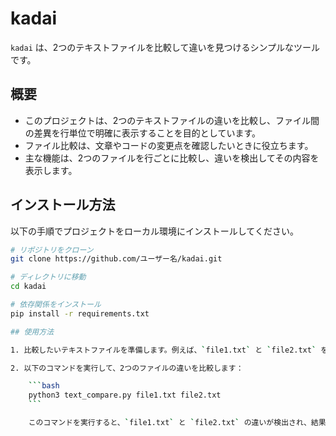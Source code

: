 # kadai

`kadai` は、2つのテキストファイルを比較して違いを見つけるシンプルなツールです。

## 概要

- このプロジェクトは、2つのテキストファイルの違いを比較し、ファイル間の差異を行単位で明確に表示することを目的としています。
- ファイル比較は、文章やコードの変更点を確認したいときに役立ちます。
- 主な機能は、2つのファイルを行ごとに比較し、違いを検出してその内容を表示します。

## インストール方法

以下の手順でプロジェクトをローカル環境にインストールしてください。

```bash
# リポジトリをクローン
git clone https://github.com/ユーザー名/kadai.git

# ディレクトリに移動
cd kadai

# 依存関係をインストール
pip install -r requirements.txt

## 使用方法

1. 比較したいテキストファイルを準備します。例えば、`file1.txt` と `file2.txt` を用意します。

2. 以下のコマンドを実行して、2つのファイルの違いを比較します：

    ```bash
    python3 text_compare.py file1.txt file2.txt
    ```

    このコマンドを実行すると、`file1.txt` と `file2.txt` の違いが検出され、結果がコンソールに表示されます。
